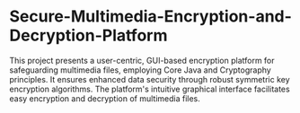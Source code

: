 # Secure-Multimedia-Encryption-and-Decryption-Platform
This project presents a user-centric, GUI-based encryption platform for safeguarding multimedia files, employing Core Java and Cryptography principles. It ensures enhanced data security  through robust symmetric key encryption algorithms. The platform's intuitive graphical interface facilitates easy encryption and decryption of multimedia files.
